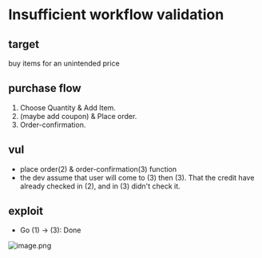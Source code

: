 # Insufficient workflow validation

## target

buy items for an unintended price

## purchase flow

1. Choose Quantity & Add Item.
2. (maybe add coupon) & Place order.
3. Order-confirmation.

## vul

- place order(2) & order-confirmation(3) function
- the dev assume that user will come to (3) then (3). That the credit have already checked in (2), and in (3) didn't check it.

## exploit

- Go (1) -> (3): Done

![image.png](https://trello-attachments.s3.amazonaws.com/5ff9d67e36a15642dcbbbcdc/60f62ea9b8d33a43863cf37c/397385ef5c8c3ed66f6f5674d04d1ed5/image.png)
